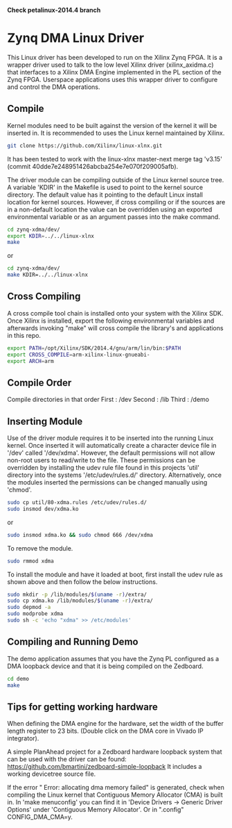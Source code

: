 __Check petalinux-2014.4 branch__

# Zynq DMA Linux Driver

This Linux driver has been developed to run on the Xilinx Zynq FPGA. It is a
wrapper driver used to talk to the low level Xilinx driver (xilinx_axidma.c)
that interfaces to a Xilinx DMA Engine implemented in the PL section of the
Zynq FPGA. Userspace applications uses this wrapper driver to configure and
control the DMA operations.


## Compile

Kernel modules need to be built against the version of the kernel it will be
inserted in. It is recommended to uses the Linux kernel maintained by Xilinx.

``` bash
git clone https://github.com/Xilinx/linux-xlnx.git
```

It has been tested to work with the linux-xlnx master-next merge tag 'v3.15'
(commit 40dde7e248951426abcba254e7e070f209005afb).

The driver module can be compiling outside of the Linux kernel source tree. A
variable 'KDIR' in the Makefile is used to point to the kernel source
directory. The default value has it pointing to the default Linux install
location for kernel sources. However, if cross compiling or if the sources are
in a non-default location the value can be overridden using an exported
environmental variable or as an argument passes into the make command.

```bash
cd zynq-xdma/dev/
export KDIR=../../linux-xlnx
make
```

or

```bash
cd zynq-xdma/dev/
make KDIR=../../linux-xlnx
```

## Cross Compiling

A cross compile tool chain is installed onto your system with the Xilinx SDK.
Once Xilinx is installed, export the following environmental variables and
afterwards invoking "make" will cross compile the library's and applications in
this repo.

```bash
export PATH=/opt/Xilinx/SDK/2014.4/gnu/arm/lin/bin:$PATH
export CROSS_COMPILE=arm-xilinx-linux-gnueabi-
export ARCH=arm
```

## Compile Order

Compile directories in that order
First : /dev
Second : /lib
Third : /demo


## Inserting Module

Use of the driver module requires it to be inserted into the running Linux
kernel. Once inserted it will automatically create a character device file in
'/dev' called '/dev/xdma'. However, the default permissions will not allow
non-root users to read/write to the file. These permissions can be overridden
by installing the udev rule file found in this projects 'util' directory into
the systems '/etc/udev/rules.d/' directory. Alternatively, once the modules
inserted the permissions can be changed manually using 'chmod'.

```bash
sudo cp util/80-xdma.rules /etc/udev/rules.d/
sudo insmod dev/xdma.ko
```

or

```bash
sudo insmod xdma.ko && sudo chmod 666 /dev/xdma
```

To remove the module.

```bash
sudo rmmod xdma
```

To install the module and have it loaded at boot, first install the udev rule
as shown above and then follow the below instructions.

```bash
sudo mkdir -p /lib/modules/$(uname -r)/extra/
sudo cp xdma.ko /lib/modules/$(uname -r)/extra/
sudo depmod -a
sudo modprobe xdma
sudo sh -c 'echo "xdma" >> /etc/modules'
```


## Compiling and Running Demo

The demo application assumes that you have the Zynq PL configured as a DMA
loopback device and that it is being compiled on the Zedboard.

```bash
cd demo
make
```


## Tips for getting working hardware

When defining the DMA engine for the hardware, set the width of the buffer
length register to 23 bits. (Double click on the DMA core in Vivado IP
integrator).

A simple PlanAhead project for a Zedboard hardware loopback system that can be
used with the driver can be found:
https://github.com/bmartini/zedboard-simple-loopback It includes a working
devicetree source file.

If the error "<xdma> Error: allocating dma memory failed" is generated, check
when compiling the Linux kernel that Contiguous Memory Allocator (CMA) is built
in. In 'make menuconfig' you can find it in 'Device Drivers -> Generic Driver
Options' under 'Contiguous Memory Allocator'. Or in ".config" CONFIG_DMA_CMA=y.

